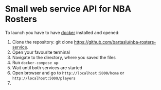 # Small web service API for NBA Rosters  
To launch you have to have [docker]("https://www.docker.com/products/docker-desktop/") installed and opened:
1. Clone the repository: git clone https://github.com/bartaslu/nba-rosters-service.
2. Open your favourite terminal
3. Navigate to the directory, where you saved the files
4. Run `docker-compose up`
5. Wait until both services are started
6. Open browser and go to `http://localhost:5000/home`  or `http://localhost:5000/players`
7.
